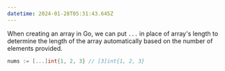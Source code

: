 ```yaml
---
datetime: 2024-01-28T05:31:43.645Z
---
```


When creating an array in Go, we can put `...` in place of array's length to determine the length of the array automatically based on the number of elements provided.

```go
nums := [...]int{1, 2, 3} // [3]int{1, 2, 3}
```
